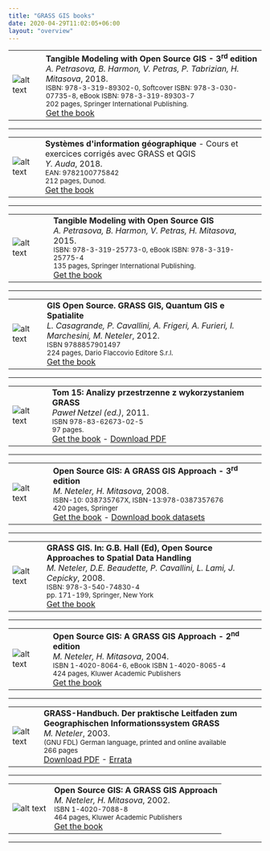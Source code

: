```yaml
---
title: "GRASS GIS books"
date: 2020-04-29T11:02:05+06:00
layout: "overview"
---
```


| | |
|-------|--------|
|![alt text](/images/gallery/books/book_petrasova_2018_tangible.png "Tangible Landscape") | **Tangible Modeling with Open Source GIS - 3<sup>rd</sup> edition**<br>*A. Petrasova, B. Harmon, V. Petras, P. Tabrizian, H. Mitasova*, 2018.<br><small>ISBN: 978-3-319-89302-0, Softcover ISBN: 978-3-030-07735-8, eBook ISBN: 978-3-319-89303-7<br>202 pages, Springer International Publishing.</small><br><a href="https://doi.org/10.1007/978-3-319-89303-7" target="_blank">Get the book</a> |


<hr>


| | |
|-------|--------|
|![alt text](/images/gallery/books/book_auda_2018_sig_french.jpeg "GRASS and QGIS - French") | **Syst&egrave;mes d'information g&eacute;ographique** - Cours et exercices corrig&eacute;s avec GRASS et QGIS<br>*Y. Auda*, 2018. <br><small>EAN: 9782100775842<br>212 pages, Dunod.</small><br><a href="https://www.dunod.com/sciences-techniques/systemes-d-information-geographique-cours-et-exercices-corriges-avec-grass-et" target="_blank">Get the book</a> |


<hr>


| | |
|-------|--------|
|![alt text](/images/gallery/books/book_petrasova_2015_tangible.jpg "Tangible Landscape") | **Tangible Modeling with Open Source GIS**<br>*A. Petrasova, B. Harmon, V. Petras, H. Mitasova*, 2015.<br><small>ISBN: 978-3-319-25773-0, eBook ISBN: 978-3-319-25775-4<br>135 pages, Springer International Publishing.</small><br><a href="https://doi.org/10.1007/978-3-319-25775-4" target="_blank">Get the book</a> |


<hr>


| | |
|-------|--------|
|![alt text](/images/gallery/books/book_gis_open_source_italian.png "Open Source GIS - Italian") | **GIS Open Source. GRASS GIS, Quantum GIS e Spatialite**<br>*L. Casagrande, P. Cavallini, A. Frigeri, A. Furieri, I. Marchesini, M. Neteler*, 2012.<br><small>ISBN 9788857901497<br>224 pages, Dario Flaccovio Editore S.r.l.</small><br><a href="https://www.darioflaccovio.it/gis-open-source/650-gis-open-source.html" target="_blank">Get the book</a> |


<hr>


| | |
|-------|--------|
|![alt text](/images/gallery/books/netzel2011_book_cover.png "Analizy GRASS") | **Tom 15: Analizy przestrzenne z wykorzystaniem GRASS**<br> *Paweł Netzel (ed.)*, 2011. <br><small>ISBN 978-83-62673-02-5<br>97 pages.</small><br><a href="http://www.geogr.uni.wroc.pl/index.php/en/publications/31-rozprawy-naukowe-igrr" target="_blank">Get the book</a> - <a href="http://www.geogr.uni.wroc.pl/images/publikacje/rozprawy_15.pdf">Download PDF</a> |


<hr>


| | |
|-------|--------|
|![alt text](/images/gallery/books/book_neteler2008_grassgis.png "GRASS GIS Book") | **Open Source GIS: A GRASS GIS Approach - 3<sup>rd</sup> edition**<br> *M. Neteler, H. Mitasova*, 2008. <br><small>ISBN-10: 038735767X, ISBN-13:978-0387357676<br>420 pages, Springer</small><br><a href="https://www.grassbook.org/" target="_blank">Get the book</a> - <a href="https://www.grassbook.org/data_menu3rd.php">Download book datasets</a>|


<hr>


| | |
|-------|--------|
|![alt text](/images/gallery/books/book_hall2008_os_approaches.gif "Open Source Approaches") | **GRASS GIS. In: G.B. Hall (Ed), Open Source Approaches to Spatial Data Handling**<br> *M. Neteler, D.E. Beaudette, P. Cavallini, L. Lami, J. Cepicky*, 2008. <br><small>ISBN: 978-3-540-74830-4<br>pp. 171-199, Springer, New York</small><br><a href="https://www.springer.com/west/home/geography/gis+cartography?SGWID=4-40421-22-173761773-0" target="_blank">Get the book</a> |


<hr>


| | |
|-------|--------|
|![alt text](/images/gallery/books/GRASS-GIS_book_2nd.jpg "GRASS GIS Book") | **Open Source GIS: A GRASS GIS Approach - 2<sup>nd</sup> edition**<br> *M. Neteler, H. Mitasova*, 2004. <br><small>ISBN 1-4020-8064-6, eBook ISBN 1-4020-8065-4<br>424 pages, Kluwer Academic Publishers</small><br><a href="https://www.grassbook.org/" target="_blank">Get the book</a> |


<hr>


| | |
|-------|--------|
|![alt text](/images/gallery/books/book_neteler2003_grass_handbook.jpg "GRASS GIS Handbook") | **GRASS-Handbuch. Der praktische Leitfaden zum Geographischen Informationssystem GRASS**<br> *M. Neteler*, 2003. <br><small>(GNU FDL) German language, printed and online available<br>266 pages</small><br><a href="gdp/handbuch/neteler_grasshandbuch_v12.pdf" target="_blank">Download PDF</a> - <a href="https://web.archive.org/web/20061214150642/http://www.gdf-hannover.de/gis.php?id=6&amp;lg=de">Errata</a>|


<hr>


| | |
|-------|--------|
|![alt text](/images/gallery/books/GRASS-GIS_book.jpg "GRASS GIS Book") | **Open Source GIS: A GRASS GIS Approach**<br> *M. Neteler, H. Mitasova*, 2002. <br><small>ISBN 1-4020-7088-8<br>464 pages, Kluwer Academic Publishers</small><br><a href="https://www.grassbook.org/" target="_blank">Get the book</a> |


<hr>


